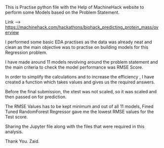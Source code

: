 This is Practise python file with the Help of MachineHack website to perform some Models based on the Problem Statement.

Link --> https://machinehack.com/hackathons/biohack_predicting_protein_mass/overview

I performed some basic EDA practises as the data was already neat and clean as the main objective was to practise on building models for this Regression problem.

I have made around 11 models revolving around the problem statement and the main criteria to check the model performance was RMSE Score.

In order to simplify the calculations and to increase the efficiency , I have created a function which takes values and gives us the required answers.

Before the final submission, the xtest was not scaled, so it was scaled and then passed on for prediction.

The RMSE Values has to be kept minimum and out of all 11 models, Fined Tuned RandomForest Regressor  gave me the lowest RMSE values for the Test score.

Sharing the Jupyter file along with the files that were required in this analysis.

Thank You.
Zaid.
